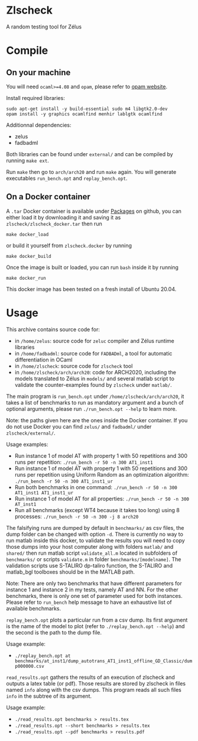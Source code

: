 # Zlscheck
A random testing tool for Zélus

# Compile
## On your machine

You will need `ocaml>=4.08` and `opam`, please refer to [opam website](https://opam.ocaml.org/doc/Install.html).

Install required libraries:

```
sudo apt-get install -y build-essential sudo m4 libgtk2.0-dev
opam install -y graphics ocamlfind menhir lablgtk ocamlfind
```

Additionnal dependencies:
- zelus
- fadbadml

Both libraries can be found under `external/` and can be compiled by running `make ext`.

Run `make` then go to `arch/arch20` and run `make` again. You will generate executables `run_bench.opt` and `replay_bench.opt`.

## On a Docker container

A `.tar` Docker container is available under [Packages](https://github.com/ismailbennani/zlscheck/packages) on github, you can either load it by downloading it and saving it as `zlscheck/zlscheck_docker.tar` then run

```
make docker_load
```

or build it yourself from `zlscheck.docker` by running

```
make docker_build
```

Once the image is built or loaded, you can run `bash` inside it by running

```
make docker_run
```

This docker image has been tested on a fresh install of Ubuntu 20.04.

# Usage

This archive contains source code for:
- in `/home/zelus`: source code for `zeluc` compiler and Zélus runtime libraries
- in `/home/fadbadml`: source code for `FADBADml`, a tool for automatic differentiation in OCaml
- in `/home/zlscheck`: source code for `zlscheck` tool
- in `/home/zlscheck/arch/arch20`: code for ARCH2020, including the models translated to Zélus in `models/` and several matlab script to validate the counter-examples found by `zlscheck` under `matlab/`.

The main program is `run_bench.opt` under `/home/zlscheck/arch/arch20`, it takes a list of benchmarks to run as mandatory argument and a bunch of optional arguments, please run `./run_bench.opt --help` to learn more.

Note: the paths given here are the ones inside the Docker container. If you do not use Docker you can find `zelus/` and `fadbadml/` under `zlscheck/external/`.

Usage examples:
- Run instance 1 of model AT with property 1 with 50 repetitions and 300 runs per repetition:
    `./run_bench -r 50 -n 300 AT1_inst1`
- Run instance 1 of model AT with property 1 with 50 repetitions and 300 runs per repetition using Uniform Random as an optimization algorithm:
    `./run_bench -r 50 -n 300 AT1_inst1_ur`
- Run both benchmarks in one command:
    `./run_bench -r 50 -n 300 AT1_inst1 AT1_inst1_ur`
- Run instance 1 of model AT for all properties:
    `./run_bench -r 50 -n 300 AT_inst1`
- Run all benchmarks (except WT4 because it takes too long) using 8 processes:
    `./run_bench -r 50 -n 300 -j 8 arch20`

The falsifying runs are dumped by default in `benchmarks/` as csv files, the dump folder can be changed with option `-d`.
There is currently no way to run matlab inside this docker, to validate the results you will need to copy those dumps into your host computer along with folders `matlab/` and `shared/` then run matlab script `validate_all.m` located in subfolders of `benchmarks/` or scripts `validate.m` in folder `benchmarks/[modelname]`. The validation scripts use S-TALIRO dp-taliro function, the S-TALIRO and matlab_bgl toolboxes should be in the MATLAB path.

Note: There are only two benchmarks that have different parameters for instance 1 and instance 2 in my tests, namely AT and NN. For the other benchmarks, there is only one set of parameter used for both instances. Please refer to `run_bench` help message to have an exhaustive list of available benchmarks.

`replay_bench.opt` plots a particular run from a csv dump. Its first argument is the name of the model to plot (refer to `./replay_bench.opt --help`) and the second is the path to the dump file.

Usage example:
- `./replay_bench.opt at benchmarks/at_inst1/dump_autotrans_AT1_inst1_offline_GD_Classic/dump000000.csv`

`read_results.opt` gathers the results of an execution of zlscheck and outputs a latex table (or pdf). Those results are stored by zlscheck in files named `info` along with the csv dumps. This program reads all such files `info` in the subtree of its argument.

Usage example:
- `./read_results.opt benchmarks > results.tex`
- `./read_results.opt --short benchmarks > results.tex`
- `./read_results.opt --pdf benchmarks > results.pdf`
